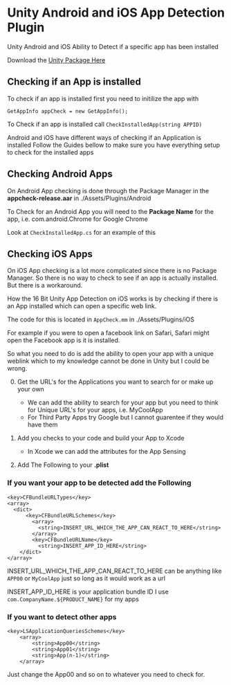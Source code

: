 # Unity Android and iOS App Detection Plugin
Unity Android and iOS Ability to Detect if a specific app has been installed

Download the [Unity Package Here](https://github.com/the16bitgamer/Unity_Android_iOS_App_Detection/raw/master/16BitAppDetection.unitypackage)

## Checking if an App is installed
To check if an app is installed first you need to initilize the app with

```GetAppInfo appCheck = new GetAppInfo();```

To Check if an app is installed call ```CheckInstalledApp(string APPID)```

Android and iOS have different ways of checking if an Application is installed Follow the Guides bellow to make sure you have everything setup to check for the installed apps

## Checking Android Apps
On Android App checking is done through the Package Manager in the **appcheck-release.aar** in ./Assets/Plugins/Android

To Check for an Android App you will need to the **Package Name** for the app, i.e. com.android.Chrome for Google Chrome

Look at ```CheckInstalledApp.cs``` for an example of this

## Checking iOS Apps
On iOS App checking is a lot more complicated since there is no Package Manager.
So there is no way to check to see if an app is actually installed. But there is a workaround.

How the 16 Bit Unity App Detection on iOS works is by checking if there is an App installed which can open a specific web link.

The code for this is located in ```AppCheck.mm``` in ./Assets/Plugins/iOS

For example if you were to open a facebook link on Safari, Safari might open the Facebook app is it is installed.

So what you need to do is add the ability to open your app with a unique weblink which to my knowledge cannot be done in Unity but I could be wrong.

0. Get the URL's for the Applications you want to search for or make up your own
   - We can add the ability to search for your app but you need to think for Unique URL's for your apps, i.e. MyCoolApp
   - For Third Party Apps try Google but I cannot guarentee if they would have them

1. Add you checks to your code and build your App to Xcode
   - In Xcode we can add the attributes for the App Sensing
   
2. Add The Following to your **.plist**


### If you want your app to be detected add the Following
```
<key>CFBundleURLTypes</key>
<array>
  <dict>
	  <key>CFBundleURLSchemes</key>
		<array>
		  <string>INSERT_URL_WHICH_THE_APP_CAN_REACT_TO_HERE</string>
		</array>
		<key>CFBundleURLName</key>
		  <string>INSERT_APP_ID_HERE</string>
	</dict>
</array>
```
INSERT_URL_WHICH_THE_APP_CAN_REACT_TO_HERE can be anything like ```APP00``` or ```MyCoolApp``` just so long as it would work as a url

INSERT_APP_ID_HERE is your application bundle ID I use ```com.CompanyName.${PRODUCT_NAME}``` for my apps

### If you want to detect other apps
```
<key>LSApplicationQueriesSchemes</key>
    <array>
        <string>App00</string>
        <string>App01</string>
        <string>App(n-1)</string>
    </array>
 ```
 
Just change the App00 and so on to whatever you need to check for.
